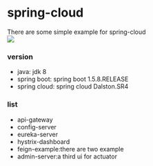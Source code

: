 # spring-cloud

There are some simple example for spring-cloud   
![](https://spring.io/img/homepage/diagram-distributed-systems.svg)   

### version 
- java: jdk 8
- spring boot: spring boot 1.5.8.RELEASE
- spring cloud: spring cloud Dalston.SR4

### list
- api-gateway
- config-server
- eureka-server
- hystrix-dashboard
- feign-example:there are two example
- admin-server:a third ui for actuator
